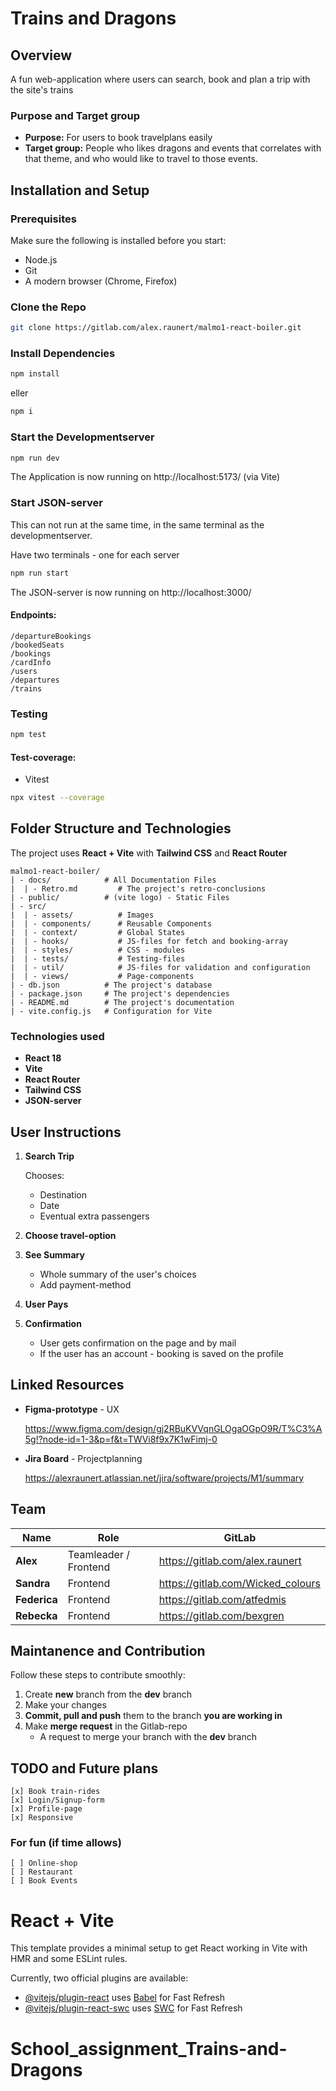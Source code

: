 # Trains and Dragons

## Overview

A fun web-application where users can search, book and plan a trip with the site's trains

### Purpose and Target group

- **Purpose:** For users to book travelplans easily
- **Target group:** People who likes dragons and events that correlates with that theme, and who would like to travel to those events.

## Installation and Setup

### Prerequisites

Make sure the following is installed before you start:

- Node.js
- Git
- A modern browser (Chrome, Firefox)

### Clone the Repo

```bash
git clone https://gitlab.com/alex.raunert/malmo1-react-boiler.git
```

### Install Dependencies

```bash
npm install
```

eller

```bash
npm i
```

### Start the Developmentserver

```bash
npm run dev
```

The Application is now running on http://localhost:5173/ (via Vite)

### Start JSON-server

This can not run at the same time, in the same terminal as the developmentserver.

Have two terminals - one for each server

```bash
npm run start
```

The JSON-server is now running on http://localhost:3000/

#### Endpoints:

```plaintext
/departureBookings
/bookedSeats
/bookings
/cardInfo
/users
/departures
/trains
```

### Testing

```bash
npm test
```

#### Test-coverage:

- Vitest

```bash
npx vitest --coverage
```

## Folder Structure and Technologies

The project uses **React + Vite** with **Tailwind CSS** and **React Router**

```plaintext
malmo1-react-boiler/
| - docs/            # All Documentation Files
|  | - Retro.md         # The project's retro-conclusions
| - public/          # (vite logo) - Static Files
| - src/
|  | - assets/          # Images
|  | - components/      # Reusable Components
|  | - context/         # Global States
|  | - hooks/           # JS-files for fetch and booking-array
|  | - styles/          # CSS - modules
|  | - tests/           # Testing-files
|  | - util/            # JS-files for validation and configuration
|  | - views/           # Page-components
| - db.json          # The project's database
| - package.json     # The project's dependencies
| - README.md        # The project's documentation
| - vite.config.js   # Configuration for Vite
```

### Technologies used

- **React 18**
- **Vite**
- **React Router**
- **Tailwind CSS**
- **JSON-server**

## User Instructions

1. **Search Trip**

   Chooses:

   - Destination
   - Date
   - Eventual extra passengers

2. **Choose travel-option**
3. **See Summary**
   - Whole summary of the user's choices
   - Add payment-method
4. **User Pays**
5. **Confirmation**
   - User gets confirmation on the page and by mail
   - If the user has an account - booking is saved on the profile

## Linked Resources

- **Figma-prototype** - UX

  https://www.figma.com/design/gj2RBuKVVqnGLOgaOGpO9R/T%C3%A5g!?node-id=1-3&p=f&t=TWVi8f9x7K1wFimj-0

- **Jira Board** - Projectplanning

  https://alexraunert.atlassian.net/jira/software/projects/M1/summary

## Team

| Name         | Role                  | GitLab                            |
| ------------ | --------------------- | --------------------------------- |
| **Alex**     | Teamleader / Frontend | https://gitlab.com/alex.raunert   |
| **Sandra**   | Frontend              | https://gitlab.com/Wicked_colours |
| **Federica** | Frontend              | https://gitlab.com/atfedmis       |
| **Rebecka**  | Frontend              | https://gitlab.com/bexgren        |

## Maintanence and Contribution

Follow these steps to contribute smoothly:

1. Create **new** branch from the **dev** branch
2. Make your changes
3. **Commit, pull and push** them to the branch **you are working in**
4. Make **merge request** in the Gitlab-repo
   - A request to merge your branch with the **dev** branch

## TODO and Future plans

    [x] Book train-rides
    [x] Login/Signup-form
    [x] Profile-page
    [x] Responsive

### For fun (if time allows)

    [ ] Online-shop
    [ ] Restaurant
    [ ] Book Events

# React + Vite

This template provides a minimal setup to get React working in Vite with HMR and some ESLint rules.

Currently, two official plugins are available:

- [@vitejs/plugin-react](https://github.com/vitejs/vite-plugin-react/blob/main/packages/plugin-react/README.md) uses [Babel](https://babeljs.io/) for Fast Refresh
- [@vitejs/plugin-react-swc](https://github.com/vitejs/vite-plugin-react-swc) uses [SWC](https://swc.rs/) for Fast Refresh
# School_assignment_Trains-and-Dragons
